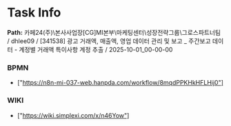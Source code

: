 # Task Info

**Path:** 카페24(주)\본사사업장\[CG]MI본부\마케팅센터\성장전략그룹\그로스파트너팀 / dhlee09 / [341538] 광고 거래액, 매출액, 영업 데이터 관리 및 보고 _ 주간보고 데이터 - 계정별 거래액 특이사항 계정 추출 / 2025-10-01_00-00-00

### BPMN
- ["https://n8n-mi-037-web.hanpda.com/workflow/8mqdPPKHkHFLHij0"]

### WIKI
- ["https://wiki.simplexi.com/x/n46Yow"]


